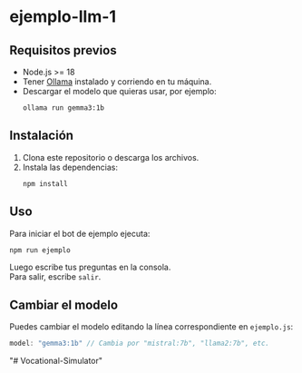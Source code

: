 # ejemplo-llm-1

## Requisitos previos

- Node.js >= 18
- Tener [Ollama](https://ollama.com/) instalado y corriendo en tu máquina.
- Descargar el modelo que quieras usar, por ejemplo:  
  ```
  ollama run gemma3:1b
  ```

## Instalación

1. Clona este repositorio o descarga los archivos.
2. Instala las dependencias:
   ```
   npm install
   ```

## Uso

Para iniciar el bot de ejemplo ejecuta:

```
npm run ejemplo
```

Luego escribe tus preguntas en la consola.  
Para salir, escribe `salir`.


## Cambiar el modelo

Puedes cambiar el modelo editando la línea correspondiente en `ejemplo.js`:

```js
model: "gemma3:1b" // Cambia por "mistral:7b", "llama2:7b", etc.
```
"# Vocational-Simulator" 
